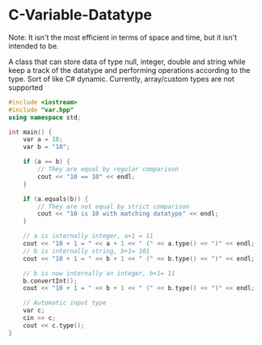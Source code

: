 # C-Variable-Datatype
Note: It isn't the most efficient in terms of space and time, but it isn't intended to be.

A class that can store data of type null, integer, double and string while keep a track of the datatype and performing operations according to the type.
Sort of like C# dynamic. Currently, array/custom types are not supported

```C++
#include <iostream>
#include "var.hpp"
using namespace std;

int main() {
	var a = 10; 
	var b = "10"; 

	if (a == b) { 
		// They are equal by regular comparison
		cout << "10 == 10" << endl; 
	} 	

	if (a.equals(b)) { 
		// They are not equal by strict comparison
		cout << "10 is 10 with matching datatype" << endl; 
	} 	

	// a is internally integer, a+1 = 11
	cout << "10 + 1 = " << a + 1 << " (" << a.type() << ")" << endl; 
	// b is internally string, b+1= 101
	cout << "10 + 1 = " << b + 1 << " (" << b.type() << ")" << endl;

	// b is now internally an integer, b+1= 11
	b.convertInt();
	cout << "10 + 1 = " << b + 1 << " (" << b.type() << ")" << endl;

	// Automatic input type
	var c;
	cin >> c;
	cout << c.type();
}
```
